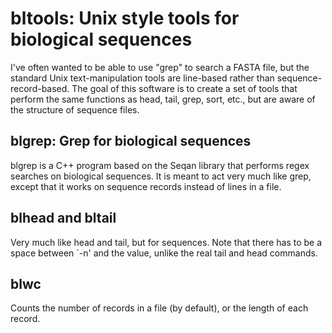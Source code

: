 bltools: Unix style tools for biological sequences
======================================================

I've often wanted to be able to use "grep" to search a FASTA file, but
the standard Unix text-manipulation tools are line-based rather than
sequence-record-based. The goal of this software is to create a set of
tools that perform the same functions as head, tail, grep, sort, etc.,
but are aware of the structure of sequence files.

blgrep: Grep for biological sequences
--------------------------------------

blgrep is a C++ program based on the Seqan library that performs regex
searches on biological sequences. It is meant to act very much like
grep, except that it works on sequence records instead of lines in a
file.

blhead and bltail
-------------------

Very much like head and tail, but for sequences. Note that there has to
be a space between `-n' and the value, unlike the real tail and head
commands.

blwc
-----

Counts the number of records in a file (by default), or the length
of each record.

